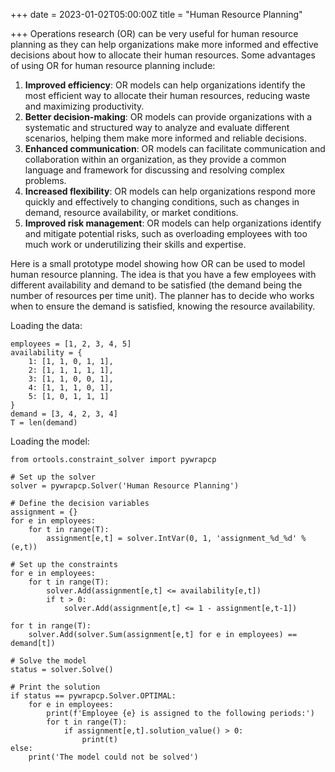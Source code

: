 +++
date = 2023-01-02T05:00:00Z
title = "Human Resource Planning"

+++
Operations research (OR) can be very useful for human resource planning as they can help organizations make more informed and effective decisions about how to allocate their human resources. Some advantages of using OR for human resource planning include:

1. **Improved efficiency**: OR models can help organizations identify the most efficient way to allocate their human resources, reducing waste and maximizing productivity.
2. **Better decision-making**: OR models can provide organizations with a systematic and structured way to analyze and evaluate different scenarios, helping them make more informed and reliable decisions.
3. **Enhanced communication**: OR models can facilitate communication and collaboration within an organization, as they provide a common language and framework for discussing and resolving complex problems.
4. **Increased flexibility**: OR models can help organizations respond more quickly and effectively to changing conditions, such as changes in demand, resource availability, or market conditions.
5. **Improved risk management**: OR models can help organizations identify and mitigate potential risks, such as overloading employees with too much work or underutilizing their skills and expertise.

Here is a small prototype model showing how OR can be used to model human resource planning. The idea is that you have a few employees with different availability and demand to be satisfied (the demand being the number of resources per time unit). The planner has to decide who works when to ensure the demand is satisfied, knowing the resource availability.

Loading the data:

    employees = [1, 2, 3, 4, 5]
    availability = {
        1: [1, 1, 0, 1, 1],
        2: [1, 1, 1, 1, 1],
        3: [1, 1, 0, 0, 1],
        4: [1, 1, 1, 0, 1],
        5: [1, 0, 1, 1, 1]
    }
    demand = [3, 4, 2, 3, 4]
    T = len(demand)
    

Loading the model:

    from ortools.constraint_solver import pywrapcp
    
    # Set up the solver
    solver = pywrapcp.Solver('Human Resource Planning')
    
    # Define the decision variables
    assignment = {}
    for e in employees:
        for t in range(T):
            assignment[e,t] = solver.IntVar(0, 1, 'assignment_%d_%d' % (e,t))
    
    # Set up the constraints
    for e in employees:
        for t in range(T):
            solver.Add(assignment[e,t] <= availability[e,t])
            if t > 0:
                solver.Add(assignment[e,t] <= 1 - assignment[e,t-1])
    
    for t in range(T):
        solver.Add(solver.Sum(assignment[e,t] for e in employees) == demand[t])
    
    # Solve the model
    status = solver.Solve()
    
    # Print the solution
    if status == pywrapcp.Solver.OPTIMAL:
        for e in employees:
            print(f'Employee {e} is assigned to the following periods:')
            for t in range(T):
                if assignment[e,t].solution_value() > 0:
                    print(t)
    else:
        print('The model could not be solved')
    